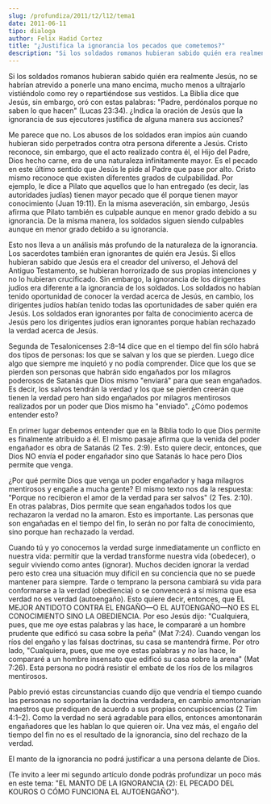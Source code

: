 ```yaml
---
slug: /profundiza/2011/t2/l12/tema1
date: 2011-06-11
tipo: dialoga
author: Felix Hadid Cortez
title: "¿Justifica la ignorancia los pecados que cometemos?"
description: "Si los soldados romanos hubieran sabido quién era realmente Jesús, no se  habrían atrevido a ponerle una mano encima, mucho menos a ultrajarlo  vistiéndolo como rey o repartiéndose sus vestidos. La Biblia dice que Jesús,  sin embargo, oró con estas palabras: “Padre, perdónalos..."
---
```


Si los soldados romanos hubieran sabido quién era realmente Jesús, no se habrían atrevido a ponerle una mano encima, mucho menos a ultrajarlo vistiéndolo como rey o repartiéndose sus vestidos. La Biblia dice que Jesús, sin embargo, oró con estas palabras: "Padre, perdónalos porque no saben lo que hacen" (Lucas 23:34). ¿Indica la oración de Jesús que la ignorancia de sus ejecutores justifica de alguna manera sus acciones?

Me parece que no. Los abusos de los soldados eran impíos aún cuando hubieran sido perpetrados contra otra persona diferente a Jesús. Cristo reconoce, sin embargo, que el acto realizado contra él, el Hijo del Padre, Dios hecho carne, era de una naturaleza infinitamente mayor. Es el pecado en este último sentido que Jesús le pide al Padre que pase por alto. Cristo mismo reconoce que existen diferentes grados de culpabilidad. Por ejemplo, le dice a Pilato que aquellos que lo han entregado (es decir, las autoridades judías) tienen mayor pecado que él porque tienen mayor conocimiento (Juan 19:11). En la misma aseveración, sin embargo, Jesús afirma que Pilato también es culpable aunque en menor grado debido a su ignorancia. De la misma manera, los soldados siguen siendo culpables aunque en menor grado debido a su ignorancia.

Esto nos lleva a un análisis más profundo de la naturaleza de la ignorancia. Los sacerdotes también eran ignorantes de quién era Jesús. Si ellos hubieran sabido que Jesús era el creador del universo, el Jehová del Antiguo Testamento, se hubieran horrorizado de sus propias intenciones y no lo hubieran crucificado. Sin embargo, la ignorancia de los dirigentes judíos era diferente a la ignorancia de los soldados. Los soldados no habían tenido oportunidad de conocer la verdad acerca de Jesús, en cambio, los dirigentes judíos habían tenido todas las oportunidades de saber quién era Jesús. Los soldados eran ignorantes por falta de conocimiento acerca de Jesús pero los dirigentes judíos eran ignorantes porque habían rechazado la verdad acerca de Jesús.

Segunda de Tesalonicenses 2:8–14 dice que en el tiempo del fin sólo habrá dos tipos de personas: los que se salvan y los que se pierden. Luego dice algo que siempre me inquietó y no podía comprender. Dice que los que se pierden son personas que habrán sido engañados por los milagros poderosos de Satanás que Dios mismo "enviará" para que sean engañados. Es decir, los salvos tendrán la verdad y los que se pierden creerán que tienen la verdad pero han sido engañados por milagros mentirosos realizados por un poder que Dios mismo ha "enviado". ¿Cómo podemos entender esto?

En primer lugar debemos entender que en la Biblia todo lo que Dios permite es finalmente atribuido a él. El mismo pasaje afirma que la venida del poder engañador es obra de Satanás (2 Tes. 2:9). Esto quiere decir, entonces, que Dios NO envía el poder engañador sino que Satanás lo hace pero Dios permite que venga.

¿Por qué permite Dios que venga un poder engañador y haga milagros mentirosos y engañe a mucha gente? El mismo texto nos da la respuesta: "Porque no recibieron el amor de la verdad para ser salvos" (2 Tes. 2:10). En otras palabras, Dios permite que sean engañados todos los que rechazaron la verdad no la amaron. Esto es importante. Las personas que son engañadas en el tiempo del fin, lo serán no por falta de conocimiento, sino porque han rechazado la verdad.

Cuando tú y yo conocemos la verdad surge inmediatamente un conflicto en nuestra vida: permitir que la verdad transforme nuestra vida (obedecer), o seguir viviendo como antes (ignorar). Muchos deciden ignorar la verdad pero esto crea una situación muy difícil en su conciencia que no se puede mantener para siempre. Tarde o temprano la persona cambiará su vida para conformarse a la verdad (obediencia) o se convencerá a sí misma que esa verdad no es verdad (autoengaño). Esto quiere decir, entonces, que EL MEJOR ANTIDOTO CONTRA EL ENGAÑO—O EL AUTOENGAÑO—NO ES EL CONOCIMIENTO SINO LA OBEDIENCIA. Por eso Jesús dijo: "Cualquiera, pues, que me oye estas palabras y las hace, le compararé a un hombre prudente que edificó su casa sobre la peña" (Mat 7:24). Cuando vengan los ríos del engaño y las falsas doctrinas, su casa se mantendrá firme. Por otro lado, "Cualquiera, pues, que me oye estas palabras y _no_ las hace, le compararé a un hombre insensato que edificó su casa sobre la arena" (Mat 7:26). Esta persona no podrá resistir el embate de los ríos de los milagros mentirosos.

Pablo previó estas circunstancias cuando dijo que vendría el tiempo cuando las personas no soportarían la doctrina verdadera, en cambio amontonarían maestros que prediquen de acuerdo a sus propias concupiscencias (2 Tim 4:1–2). Como la verdad no será agradable para ellos, entonces amontonarán engañadores que les hablan lo que quieren oír. Una vez más, el engaño del tiempo del fin no es el resultado de la ignorancia, sino del rechazo de la verdad.

El manto de la ignorancia no podrá justificar a una persona delante de Dios.

(Te invito a leer mi segundo artículo donde podrás profundizar un poco más en este tema: "EL MANTO DE LA IGNORANCIA (2): EL PECADO DEL KOUROS O CÓMO FUNCIONA EL AUTOENGAÑO").
